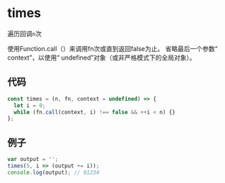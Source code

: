 # times

遍历回调`n`次

使用Function.call（）来调用fn次或直到返回false为止。
省略最后一个参数“ context”，以使用“ undefined”对象（或非严格模式下的全局对象）。

## 代码

```js
const times = (n, fn, context = undefined) => {
  let i = 0;
  while (fn.call(context, i) !== false && ++i < n) {}
};
```

## 例子

```js
var output = '';
times(5, i => (output += i));
console.log(output); // 01234
```
